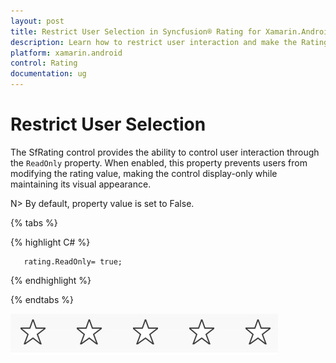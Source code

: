 ```yaml
---
layout: post
title: Restrict User Selection in Syncfusion® Rating for Xamarin.Android
description: Learn how to restrict user interaction and make the Rating control read-only using the ReadOnly property.
platform: xamarin.android
control: Rating
documentation: ug
---
```


# Restrict User Selection

The SfRating control provides the ability to control user interaction through the `ReadOnly` property. When enabled, this property prevents users from modifying the rating value, making the control display-only while maintaining its visual appearance. 

N> By default, property value is set to False.

{% tabs %}

{% highlight C# %}

	   rating.ReadOnly= true;

{% endhighlight %}

{% endtabs %}

![Read-Only Rating Control](images/readOnly.jpg)

